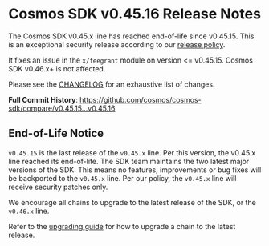 # Cosmos SDK v0.45.16 Release Notes

The Cosmos SDK v0.45.x line has reached end-of-life since v0.45.15. This is an exceptional security release according to our [release policy](https://github.com/cosmos/cosmos-sdk/blob/2262199/RELEASE_PROCESS.md#major-release-maintenance).

It fixes an issue in the `x/feegrant` module on version <= v0.45.15. Cosmos SDK v0.46.x+ is not affected.

Please see the [CHANGELOG](https://github.com/cosmos/cosmos-sdk/blob/release/v0.45.x/CHANGELOG.md) for an exhaustive list of changes.

**Full Commit History**: https://github.com/cosmos/cosmos-sdk/compare/v0.45.15...v0.45.16

## End-of-Life Notice

`v0.45.15` is the last release of the `v0.45.x` line. Per this version, the v0.45.x line reached its end-of-life.
The SDK team maintains the two latest major versions of the SDK. This means no features, improvements or bug fixes will be backported to the `v0.45.x` line. Per our policy, the `v0.45.x` line will receive security patches only.

We encourage all chains to upgrade to the latest release of the SDK, or the `v0.46.x` line.

Refer to the [upgrading guide](https://github.com/cosmos/cosmos-sdk/blob/main/UPGRADING.md) for how to upgrade a chain to the latest release.

